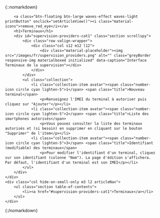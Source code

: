 ﻿{::nomarkdown}
<article id="providers" class="article">
<div class="row">
	<div class="section col s12 m12 l10 bodybox">

		<a class="btn-floating btn-large waves-effect waves-light printButton" onclick="setArticleView()"><i class="material-icons">remove_red_eye</i></a>
		<h1>Terminaux</h1>
		<div id="supervision-providers-cat1" class="section scrollspy">
			<div class="row valign-wrapper">
				<div class="col s12 m12 l12">
					<div class="material-placeholder"><img src="/images/fr/supervision_providers.png" alt="" class="greyBorder responsive-img materialboxed initialized" data-caption="Interface Terminaux de la supervision"></div>
				</div>
			</div>
			<ul class="collection">
				<li class="collection-item avatar"><span class="number-icon circle cyan lighten-5">1</span> <span class="title">Nouveau terminal</span>
					<p>Renseignez l'IMEI du terminal à autoriser puis cliquez sur "Ajouter"</p></li>
				<li class="collection-item avatar"><span class="number-icon circle cyan lighten-5">2</span> <span class="title">Liste des smartphones autorisés</span>
					<p>Vous pouvez consulter la liste des terminaux autorisés et (si besoin) en supprimer en cliquant sur le bouton "Supprimer" de l'item</p></li>
				<li class="collection-item avatar"><span class="number-icon circle cyan lighten-5">3</span> <span class="title">Identifiant (modifiable) des terminaux</span>
					<p>Pour modifier l'identifiant d'un terminal, cliquez sur son identifiant (colonne "Nom"). La page d'édition s'affichera. Par défaut, l'identifiant d'un terminal est son IMEI</p></li>
			</ul>
		</div>
	</div>
	<div class="col hide-on-small-only m3 l2 articleNav">
		<ul class="section table-of-contents">
			<li><a href="#supervision-providers-cat1">Terminaux</a></li>
		</ul>
	</div>
</div>
</article>{:/nomarkdown}